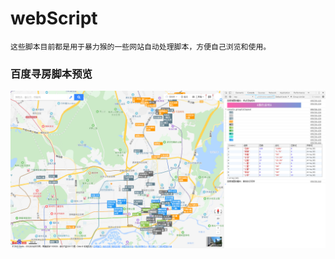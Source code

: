 # webScript

```
这些脚本目前都是用于暴力猴的一些网站自动处理脚本，方便自己浏览和使用。
```

###  百度寻房脚本预览
![百度寻房脚本预览](https://raw.githubusercontent.com/JimMyLibs/webScript/master/baiduMap/resource/img/baiduMap.png)
